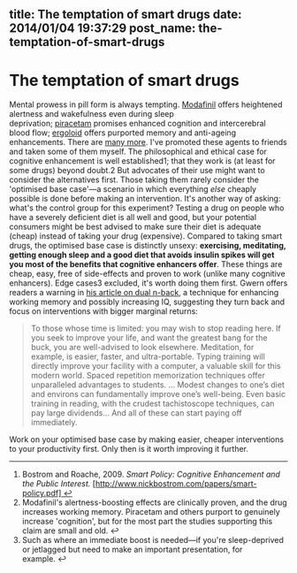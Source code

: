 title: The temptation of smart drugs
date: 2014/01/04 19:37:29
post_name: the-temptation-of-smart-drugs
---
# The temptation of smart drugs

Mental prowess in pill form is always tempting. [Modafinil](http://en.wikipedia.org/wiki/Modafinil) offers heightened alertness and wakefulness even during sleep deprivation; [piracetam](http://en.wikipedia.org/wiki/Piracetam) promises enhanced cognition and intercerebral blood flow; [ergoloid](http://en.wikipedia.org/wiki/Ergoloid) offers purported memory and anti-ageing enhancements. There are [many more](http://en.wikipedia.org/wiki/Nootropic#Drugs). I've promoted these agents to friends and taken some of them myself. The philosophical and ethical case for cognitive enhancement is well established1; that they work is (at least for some drugs) beyond doubt.2 But advocates of their use might want to consider the alternatives first. Those taking them rarely consider the 'optimised base case'—a scenario in which everything _else_ cheaply possible is done before making an intervention. It's another way of asking: what's the control group for this experiment? Testing a drug on people who have a severely deficient diet is all well and good, but your potential consumers might be best advised to make sure their diet is adequate (cheap) instead of taking your drug (expensive). Compared to taking smart drugs, the optimised base case is distinctly unsexy: **exercising, meditating, getting enough sleep and a good diet that avoids insulin spikes will get you most of the benefits that cognitive enhancers offer**. These things are cheap, easy, free of side-effects and proven to work (unlike many cognitive enhancers). Edge cases3 excluded, it's worth doing them first. Gwern offers readers a warning in [his article on dual n-back](http://www.gwern.net/DNB%20FAQ), a technique for enhancing working memory and possibly increasing IQ, suggesting they turn back and focus on interventions with bigger marginal returns: 

> To those whose time is limited: you may wish to stop reading here. If you seek to improve your life, and want the greatest bang for the buck, you are well-advised to look elsewhere. Meditation, for example, is easier, faster, and ultra-portable. Typing training will directly improve your facility with a computer, a valuable skill for this modern world. Spaced repetition memorization techniques offer unparalleled advantages to students. ... Modest changes to one’s diet and environs can fundamentally improve one’s well-being. Even basic training in reading, with the crudest tachistoscope techniques, can pay large dividends... And all of these can start paying off immediately.

Work on your optimised base case by making easier, cheaper interventions to your productivity first. Only then is it worth improving it further. 

* * *

  1. Bostrom and Roache, 2009. _Smart Policy: Cognitive Enhancement and the Public Interest._ [http://www.nickbostrom.com/papers/smart-policy.pdf] ↩
  2. Modafinil's alertness-boosting effects are clinically proven, and the drug increases working memory. Piracetam and others purport to genuinely increase 'cognition', but for the most part the studies supporting this claim are small and old. ↩
  3. Such as where an immediate boost is needed—if you're sleep-deprived or jetlagged but need to make an important presentation, for example. ↩
